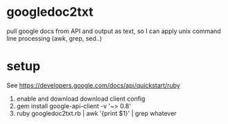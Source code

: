 # googledoc2txt
pull google docs from API and output as text, so I can apply unix command line processing (awk, grep, sed..)

# setup
See https://developers.google.com/docs/api/quickstart/ruby
1) enable and download download client config
2) gem install google-api-client -v '~> 0.8'
3) ruby googledoc2txt.rb <google doc id> | awk '{print $1}' | grep whatever

